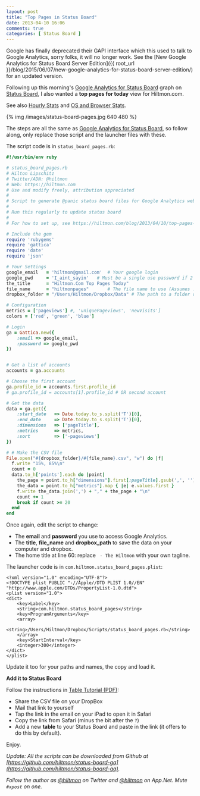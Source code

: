 ```yaml
---
layout: post
title: "Top Pages in Status Board"
date: 2013-04-10 16:06
comments: true
categories: [ Status Board ]
---
```


<span class="light">Google has finally deprecated their GAPI interface which this used to talk to Google Analytics, sorry folks, it will no longer work. See the [New Google Analytics for Status Board Server Edition]({{ root_url }}/blog/2015/06/07/new-google-analytics-for-status-board-server-edition/) for an updated version. </span>

Following up this morning's [Google Analytics for Status Board](https://hiltmon.com/blog/2013/04/10/google-analytics-for-status-board/) graph on [Status Board](https://itunes.apple.com/us/app/status-board/id449955536?mt=8&uo=4&at=10l894), I also wanted a **top pages for today** view for Hiltmon.com.

<span class="light">See also [Hourly Stats](https://hiltmon.com/blog/2013/04/15/hourly-analytics-for-status-board/) and [OS and Browser Stats](https://hiltmon.com/blog/2013/04/17/add-ga-os-and-browser-to-status-board/).</span>

{% img /images/status-board-pages.jpg 640 480 %}

The steps are all the same as [Google Analytics for Status Board](https://hiltmon.com/blog/2013/04/10/google-analytics-for-status-board/), so follow along, only replace those script and the launcher files with these.

The script code is in `status_board_pages.rb`:

``` ruby
#!/usr/bin/env ruby

# status_board_pages.rb
# Hilton Lipschitz
# Twitter/ADN: @hiltmon 
# Web: https://hiltmon.com
# Use and modify freely, attribution appreciated
#
# Script to generate @panic status board files for Google Analytics web stats
#
# Run this regularly to update status board
#
# For how to set up, see https://hiltmon.com/blog/2013/04/10/top-pages-in-status-board/

# Include the gem
require 'rubygems'
require 'gattica'
require 'date'
require 'json'

# Your Settings
google_email   = 'hiltmon@gmail.com'  # Your google login
google_pwd     = 'I_aint_sayin'   # Must be a single use password if 2 factor is set up
the_title      = "Hiltmon.Com Top Pages Today"
file_name      = "hiltmonpages"       # The file name to use (Assumes .CSV)
dropbox_folder = "/Users/Hiltmon/Dropbox/Data" # The path to a folder on your local DropBox

# Configuration
metrics = ['pageviews'] #, 'uniquePageviews', 'newVisits']
colors = ['red', 'green', 'blue']

# Login
ga = Gattica.new({ 
    :email => google_email, 
    :password => google_pwd
})


# Get a list of accounts
accounts = ga.accounts

# Choose the first account
ga.profile_id = accounts.first.profile_id
# ga.profile_id = accounts[1].profile_id # OR second account

# Get the data
data = ga.get({ 
    :start_date   => Date.today.to_s.split('T')[0],
    :end_date     => Date.today.to_s.split('T')[0],
    :dimensions   => ['pageTitle'],
    :metrics      => metrics,
    :sort         => ['-pageviews']
})

# # Make the CSV file
File.open("#{dropbox_folder}/#{file_name}.csv", "w") do |f|
  f.write "15%, 85%\n"
  count = 0
  data.to_h['points'].each do |point|
    the_page = point.to_h["dimensions"].first[:pageTitle].gsub(',', '').gsub(' - The Hiltmon', '')
    the_data = point.to_h["metrics"].map { |e| e.values.first }
    f.write the_data.join(',') + "," + the_page + "\n"
    count += 1
    break if count >= 20
  end
end
```

Once again, edit the script to change:

* The **email** and **password** you use to access Google Analytics.
* The **title**, **file_name** and **dropbox_path** to save the data on your computer and dropbox.
* The home title at line 60: replace ` - The Hiltmon` with your own tagline.

The launcher code is in `com.hiltmon.status_board_pages.plist`:

```
<?xml version="1.0" encoding="UTF-8"?>
<!DOCTYPE plist PUBLIC "-//Apple//DTD PLIST 1.0//EN" "http://www.apple.com/DTDs/PropertyList-1.0.dtd">
<plist version="1.0">
<dict>
    <key>Label</key>
    <string>com.hiltmon.status_board_pages</string>
    <key>ProgramArguments</key>
    <array>
        <string>/Users/Hiltmon/Dropbox/Scripts/status_board_pages.rb</string>
    </array>
    <key>StartInterval</key>
    <integer>300</integer>
</dict>
</plist>
```

Update it too for your paths and names, the copy and load it.

**Add it to Status Board**

Follow the instructions in [Table Tutorial (PDF)](http://www.panic.com/statusboard/docs/table_tutorial.pdf):

* Share the CSV file on your DropBox
* Mail that link to yourself
* Tap the link in the email on your iPad to open it in Safari
* Copy the link from Safari (minus the bit after the `?`)
* Add a new **table** to your Status Board and paste in the link (it offers to do this by default).

Enjoy.

*Update: All the scripts can be downloaded from Github at [https://github.com/hiltmon/status-board-ga](https://github.com/hiltmon/status-board-ga).*

*Follow the author as [@hiltmon](http://https://twitter.com/hiltmon) on Twitter and [@hiltmon](http://alpha.app.net/hiltmon) on App.Net. Mute `#xpost` on one.*


